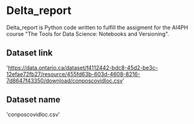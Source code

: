 # Delta_report

Delta_report is Python code written to fulfill the assigment for the AI4PH course "The Tools for Data Science: Notebooks and Versioning".

## Dataset link
'https://data.ontario.ca/dataset/f4112442-bdc8-45d2-be3c-12efae72fb27/resource/455fd63b-603d-4608-8216-7d8647f43350/download/conposcovidloc.csv'


## Dataset name
'conposcovidloc.csv'